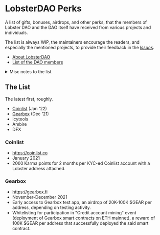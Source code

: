 # LobsterDAO Perks
A list of gifts, bonuses, airdrops, 
and other perks, that the members of Lobster 
DAO and the DAO itself have received from 
various projects and individuals.

The list is always WIP, the maintainers 
encourage the readers, and especially the mentioned 
projects, to provide their feedback in the [_Issues_](https://github.com/kkkrackpot/lobsterdao-perks/issues). 

- [About LobsterDAO](https://lobsterdao.io)
- [List of the DAO members](https://holders.lobsterdao.io/)

<details><summary> Misc notes to the list</summary>
<p><b>LobsterDAO members</b> are ETH addresses 
which hold <b>10b57e6</b> NFT(s), either minted, 
or bought on the secondary market (see https://holders.lobsterdao.io/).</p>
<p>A <b>Lobster holder/address</b> is an ETH address which holds <b>10b57e6</b> NFT(s).</p>
<p>The list doesn't specify <i>why</i> a perk was 
given. However, if a project submits such info here, 
it will be included.</p>
<p>The DAO itself (its treasury's multisig contract) 
is technically an NFT holder, so it too can be 
eligible for perks.</p>

<p></p>
</details>

## The List
The latest first, roughly.

- [Coinlist](#coinlist) (Jan '22)
- [Gearbox](#gearbox) (Dec '21)
- Icytools
- Ambire
- DFX

### Coinlist
- https://coinlist.co
- January 2021
- 2000 Karma points for 2 months per KYC-ed 
Coinlist account with a Lobster address attached.


### Gearbox
- https://gearbox.fi
- November-December 2021
- Early access to Gearbox test app, an airdrop of 20K-100K $GEAR 
per address, depending on testing activity.
- Whitelisting for participation in "Credit account 
mining" event (deployment of Gearbox smart contracts 
on ETH mainnet), a reward of 100K $GEAR per address 
that successfully deployed the said smart contract.
